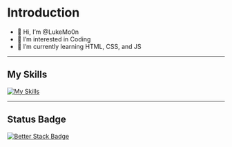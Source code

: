 # Introduction

- 👋 Hi, I’m @LukeMo0n
- 👀 I’m interested in Coding
- 🌱 I’m currently learning HTML, CSS, and JS

---

## My Skills

[![My Skills](https://skillicons.dev/icons?i=html,css,js&theme=dark&perline=3)](https://skillicons.dev)

---

## Status Badge

[![Better Stack Badge](https://uptime.betterstack.com/status-badges/v3/monitor/10eor.svg)](https://uptime.betterstack.com/?utm_source=status_badge)

